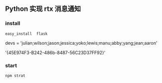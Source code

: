 ## Python 实现 rtx 消息通知


### install

```
easy_install  flask
```

 devs = 'julian;wilson;jason;jessica;yoko;lewis;manu;abby;yang;jean;aaron'

'{45E974F3-B242-486b-8487-56C23D37FF92}'

### start

```
npm strat
```